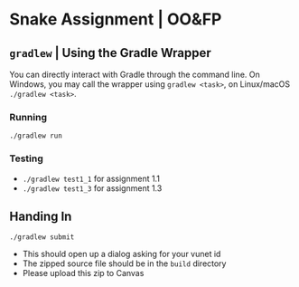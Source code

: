 # Snake Assignment | OO&FP

## ``gradlew`` | Using the Gradle Wrapper

You can directly interact with Gradle through the command line.
On Windows, you may call the wrapper using ``gradlew <task>``, on Linux/macOS ``./gradlew <task>``.

### Running

``./gradlew run``

### Testing

- ``./gradlew test1_1`` for assignment 1.1
- ``./gradlew test1_3`` for assignment 1.3

## Handing In

``./gradlew submit``

- This should open up a dialog asking for your vunet id
- The zipped source file should be in the ``build`` directory
- Please upload this zip to Canvas

